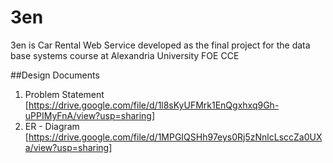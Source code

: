 # 3en
3en is Car Rental Web Service developed as the final project for the data base systems course at Alexandria University FOE CCE

##Design Documents
1. Problem Statement [https://drive.google.com/file/d/1l8sKyUFMrk1EnQgxhxq9Gh-uPPIMyFnA/view?usp=sharing]
2. ER - Diagram [https://drive.google.com/file/d/1MPGIQSHh97eys0Rj5zNnlcLsccZa0UXa/view?usp=sharing]
